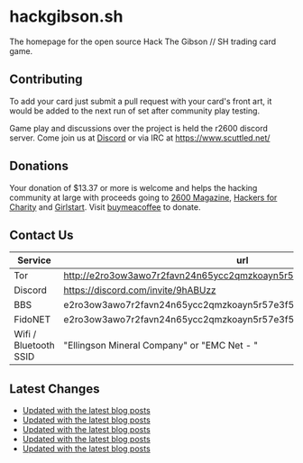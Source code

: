 # hackgibson.sh
The homepage for the open source Hack The Gibson // SH trading card game.


## Contributing

To add your card just submit a pull request with your card's front art, it would be added to the next run of set after community play testing.

Game play and discussions over the project is held the r2600 discord server. Come join us at [Discord](https://discord.com/invite/9hABUzz) or via IRC at https://www.scuttled.net/


## Donations

Your donation of $13.37 or more is welcome and helps the hacking community at large with proceeds going to [2600 Magazine](https://2600.com/), [Hackers for Charity](https://hackersforcharity.org) and [Girlstart](https://girlstart.org).  Visit [buymeacoffee](https://www.buymeacoffee.com/hackgibson.sh) to donate.


## Contact Us

Service | url
-|-
Tor | http://e2ro3ow3awo7r2favn24n65ycc2qmzkoayn5r57e3f56nvjwdcgg32ad.onion
Discord | https://discord.com/invite/9hABUzz
BBS | e2ro3ow3awo7r2favn24n65ycc2qmzkoayn5r57e3f56nvjwdcgg32ad.onion:23
FidoNET | e2ro3ow3awo7r2favn24n65ycc2qmzkoayn5r57e3f56nvjwdcgg32ad.onion:24554
Wifi / Bluetooth SSID | "Ellingson Mineral Company" or "EMC Net - <fidonet address>"

## Latest Changes
<!-- BLOG-POST-LIST:START -->
- [Updated with the latest blog posts](https://github.com/DFW2600/hackgibson.sh/commit/f7d077dd07d10a228d5497dae3b3cc3e19fa6ce7)
- [Updated with the latest blog posts](https://github.com/DFW2600/hackgibson.sh/commit/93588f9e848dfa30374d9b965d3a6bed71da9bc5)
- [Updated with the latest blog posts](https://github.com/DFW2600/hackgibson.sh/commit/f87f61ea15babed1ce35840ac0bc95cb4109ff35)
- [Updated with the latest blog posts](https://github.com/DFW2600/hackgibson.sh/commit/e6eec4de26a6c29163aebdcd773dcf9f202904c7)
- [Updated with the latest blog posts](https://github.com/DFW2600/hackgibson.sh/commit/9472bfadbdd78aca53f373dd9ec1e41f53d63c04)
<!-- BLOG-POST-LIST:END -->
